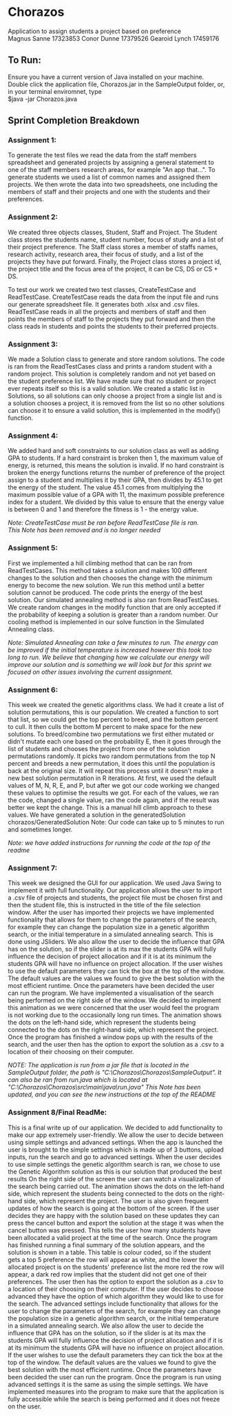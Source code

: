 # Chorazos
Application to assign students a project based on preference\
Magnus Sanne 17323853
Conor Dunne 17379526
Gearoid Lynch 17459176

## To Run:
Ensure you have a current version of Java installed on your machine.\
Double click the application file, Chorazos.jar in the SampleOutput folder, or, in your terminal enviromnet, type\
$java -jar Chorazos.java


## Sprint Completion Breakdown

### Assignment 1:
To generate the test files we read the data from the staff members spreadsheet and generated projects by 
assigning a general statement to one of the staff members research areas, for example "An app that...". 
To generate students we used a list of common names and assigned them projects. We then wrote the data 
into two spreadsheets, one including the members of staff and their projects and one with the students and their preferences.

### Assignment 2:
We created three objects classes, Student, Staff and Project. The Student class stores the students name, student number, 
focus of study and a list of their project preference. The Staff class stores a member of staffs names, research activity,
research area, their focus of study, and a list of the projects they have put forward. Finally, the Project class stores
a project id, the project title and the focus area of the project, it can be CS, DS or CS + DS.

To test our work we created two test classes, CreateTestCase and ReadTestCase. CreateTestCase reads the data from the input file 
and runs our generate spreadsheet file. It generates both .xlsx and .csv files.
ReadTestCase reads in all the projects and members of staff and then points the members of staff to the projects they put forward
and then the class reads in students and points the students to their preferred projects.


### Assignment 3:
We made a Solution class to generate and store random solutions. The code is ran from the 
ReadTestCases class and prints a random student with a random project. This solution is 
completely random and not yet based on the student preference list. We have made sure that
no student or project ever repeats itself so this is a valid solution. We created a static 
list in Solutions, so all solutions can only choose a project from a single list and is a
solution chooses a project, it is removed from the list so no other solutions can choose it
to ensure a valid solution, this is implemented in the modify() function.

### Assignment 4:
We added hard and soft constraints to our solution class as well as adding GPA to students. 
If a hard constraint is broken then 1, the maximum value of energy, is returned, this means 
the solution is invalid. If no hard constraint is broken the energy functions returns the 
number of preference of the project assign to a student and multiplies it by their GPA, then
divides by 45.1 to get the energy of the student. The value 45.1 comes from multiplying the 
maximum possible value of a GPA with 11, the maximum possible preference index for a student.
We divided by this value to ensure that the energy value is between 0 and 1 and therefore the
fitness is 1 - the energy value.

*Note: CreateTestCase must be ran before ReadTestCase file is ran.*\
*This Note has been removed and is no longer needed*

### Assignment 5:
First we implemented a hill climbing method that can be ran from ReadTestCases. This method takes
a solution and makes 100 different changes to the solution and then chooses the change with the
minimum energy to become the new solution. We run this method until a better solution cannot be produced.
The code prints the energy of the best solution. Our simulated annealing method is also ran from ReadTestCases.
We create random changes in the modify function that are only accepted if the probability of keeping a solution is
greater than a random number. Our cooling method is implemented in our solve function in the Simulated Annealing
class.

*Note: Simulated Annealing can take a few minutes to run. The energy can be improved if the initial temperature is 
increased however this took too long to run. We believe that changing how we calculate our energy will improve our solution
and is something we will look but for this sprint we focused on other issues involving the current assignment.*

### Assignment 6:
This week we created the genetic algorithms class. We had it create a list of solution permutations, this is our population.
We created a function to sort that list, so we could get the top percent to breed, and the bottom percent to cull.
It then culls the bottom M percent to make space for the new solutions.
To breed/combine two permutations we first either mutated or didn't mutate each one based on the probability E,
then it goes through the list of students and chooses the project from one of the solution permutations randomly.
It picks two random permutations from the top N percent and breeds a new permutation, it does this until
the population is back at the original size. It will repeat this process until it doesn't make a new best solution
permutation in R iterations.
At first, we used the default values of M, N, R, E, and P, but after we got our code working we changed these values to
optimise the results we got.
For each of the values, we ran the code, changed a single value, ran the code again, and if the result was better we kept the
change. This is a manual hill climb approach to these values.
We have generated a solution in the generatedSolution chorazos/GeneratedSolution
Note: Our code can take up to 5 minutes to run and sometimes longer.

*Note: we have added instructions for running the code at the top of the readme*

### Assignment 7:
This week we designed the GUI for our application. We used Java Swing to implement it with full functionality. Our application
allows the user to import a .csv file of projects and students, the project file must be chosen first and then the student 
file, this is instructed in the title of the file selection window. After the user has imported their projects we have 
implemented functionality that allows for them to change the parameters of the search, for example they can change the population
size in a genetic algorithm search, or the initial temperature in a simulated annealing search. This is done using JSliders.
We also allow the user to decide the influence that GPA has on the solution, so if the slider is at its max the students GPA
will fully influence the decision of project allocation and if it is at its minimum the students GPA will have no influence
on project allocation. If the user wishes to use the default parameters they can tick the box at the top of the window. The default
values are the values we found to give the best solution with the most efficient runtime. Once the parameters have been decided the
user can run the program. We have implemented a visualisation of the search being performed on the right side of the window. We decided
to implement this animation as we were concerned that the user would feel the program is not working due to the occasionally long run 
times. The animation shows the dots on the left-hand side, which represent the students being connected to the dots on the right-hand 
side, which represent the project. Once the program has finished a window pops up with the results of the search, and the user then has 
the option to export the solution as a .csv to a location of their choosing on their computer.

*NOTE: The application is run from a jar file that is located in the SampleOutput folder, the path is "C:\Chorazos\Chorazos\SampleOutput".
It can also be ran from run.java which is located at "C:\Chorazos\Chorazos\src\main\java\run.java"*
*This Note has been updated, and you can see the new instructions at the top of the README*

### Assignment 8/Final ReadMe:
This is a final write up of our application. We decided to add functionality to make our app extremely user-friendly. We allow the user to
decide between using simple settings and advanced settings. When the app is launched the user is brought to the simple settings which is 
made up of 3 buttons, upload inputs, run the search and go to advanced settings. When the user decides to use simple settings the 
genetic algorithm search is ran, we chose to use the Genetic Algorithm solution as this is our solution that produced the best results
On the right side of the screen the user can watch a visualization of the search being carried out. 
The animation shows the dots on the left-hand side, which represent the students being connected to the dots on the right-hand 
side, which represent the project. The user is also given frequent updates of how the search is going at the bottom of the screen. If
the user decides they are happy with the solution based on these updates they can press the cancel button and export the solution at the
stage it was when the cancel button was pressed. This tells the user how many students have been allocated a valid project at the time of 
the search. Once the program has finished running a final summary of the solution appears, and the solution is shown in a table. This table is
colour coded, so if the student gets a top 5 preference the row will appear as white, and the lower the allocated project is on the students' 
preference list the more red the row will appear, a dark red row implies that the student did not get one of their preferences. The user then has 
the option to export the solution as a .csv to a location of their choosing on their computer. If the user decides to choose advanced they have 
the option of which algorithm they would like to use for the search. The advanced settings include functionality that allows for the user to 
change the parameters of the search, for example they can change the population size in a genetic algorithm search, or the initial temperature in a simulated 
annealing search. We also allow the user to decide the influence that GPA has on the solution, so if the slider is at its max the students GPA
will fully influence the decision of project allocation and if it is at its minimum the students GPA will have no influence on project allocation. 
If the user wishes to use the default parameters they can tick the box at the top of the window. The default values are the values we found to give 
the best solution with the most efficient runtime. Once the parameters have been decided the user can run the program. Once the program is run using 
advanced settings it is the same as using the simple settings. We have implemented measures into the program to make sure that the application is 
fully accessible while the search is being performed and it does not freeze on the user. 